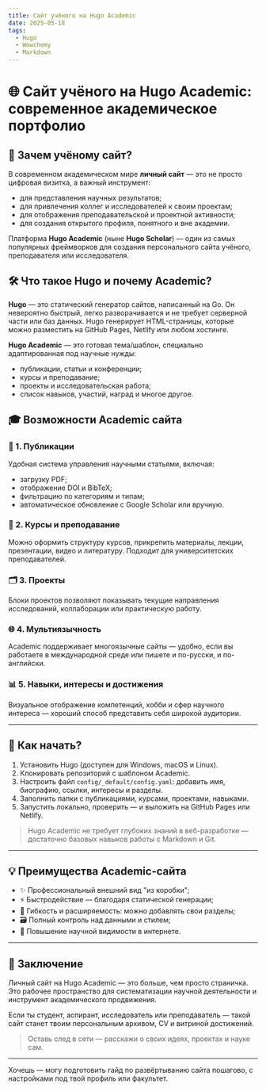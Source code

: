 ```yaml
---
title: Сайт учёного на Hugo Academic
date: 2025-05-18
tags:
  - Hugo
  - Wowchemy
  - Markdown
---
```


# 🌐 Сайт учёного на Hugo Academic: современное академическое портфолио

## 📌 Зачем учёному сайт?

В современном академическом мире **личный сайт** — это не просто цифровая визитка, а важный инструмент:

- для представления научных результатов;
- для привлечения коллег и исследователей к своим проектам;
- для отображения преподавательской и проектной активности;
- для создания открытого профиля, понятного и вне академии.

Платформа **Hugo Academic** (ныне **Hugo Scholar**) — один из самых популярных фреймворков для создания персонального сайта учёного, преподавателя или исследователя.

## 🛠 Что такое Hugo и почему Academic?

**Hugo** — это статический генератор сайтов, написанный на Go. Он невероятно быстрый, легко разворачивается и не требует серверной части или баз данных. Hugo генерирует HTML-страницы, которые можно разместить на GitHub Pages, Netlify или любом хостинге.

**Hugo Academic** — это готовая тема/шаблон, специально адаптированная под научные нужды:

- публикации, статьи и конференции;
- курсы и преподавание;
- проекты и исследовательская работа;
- список навыков, участий, наград и многое другое.

## 🎓 Возможности Academic сайта

### 🔬 1. Публикации

Удобная система управления научными статьями, включая:

- загрузку PDF;
- отображение DOI и BibTeX;
- фильтрацию по категориям и типам;
- автоматическое обновление с Google Scholar или вручную.

### 🏫 2. Курсы и преподавание

Можно оформить структуру курсов, прикрепить материалы, лекции, презентации, видео и литературу. Подходит для университетских преподавателей.

### 🗂 3. Проекты

Блоки проектов позволяют показывать текущие направления исследований, коллаборации или практическую работу.

### 🌐 4. Мультиязычность

Academic поддерживает многоязычные сайты — удобно, если вы работаете в международной среде или пишете и по-русски, и по-английски.

### 📊 5. Навыки, интересы и достижения

Визуальное отображение компетенций, хобби и сфер научного интереса — хороший способ представить себя широкой аудитории.

---

## 🚀 Как начать?

1. Установить Hugo (доступен для Windows, macOS и Linux).
2. Клонировать репозиторий с шаблоном Academic.
3. Настроить файл `config/_default/config.yaml`: добавить имя, биографию, ссылки, интересы и разделы.
4. Заполнить папки с публикациями, курсами, проектами, навыками.
5. Запустить локально, проверить — и выложить на GitHub Pages или Netlify.

> Hugo Academic не требует глубоких знаний в веб-разработке — достаточно базовых навыков работы с Markdown и Git.

---

## 💡 Преимущества Academic-сайта

- ✨ Профессиональный внешний вид "из коробки";
- ⚡ Быстродействие — благодаря статической генерации;
- 🧩 Гибкость и расширяемость: можно добавлять свои разделы;
- 🗃 Полный контроль над данными и стилем;
- 📢 Повышение научной видимости в интернете.

---

## 🧠 Заключение

Личный сайт на Hugo Academic — это больше, чем просто страничка. Это рабочее пространство для систематизации научной деятельности и инструмент академического продвижения.

Если ты студент, аспирант, исследователь или преподаватель — такой сайт станет твоим персональным архивом, CV и витриной достижений.

> Оставь след в сети — расскажи о своих идеях, проектах и науке сам.

---

Хочешь — могу подготовить гайд по развёртыванию сайта пошагово, с настройками под твой профиль или факультет.

